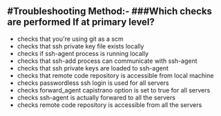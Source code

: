 #Troubleshooting Method:-
###Which checks are performed If at primary level?
---
- checks that you're using git as a scm
- checks that ssh private key file exists locally
- checks if ssh-agent process is running locally
- checks that ssh-add process can communicate with ssh-agent
- checks that ssh private keys are loaded to ssh-agent
- checks that remote code repository is accessible from local machine
- checks passwordless ssh login is used for all servers
- checks forward_agent capistrano option is set to true for all servers
- checks ssh-agent is actually forwared to all the servers
- checks remote code repository is accessible from all the servers